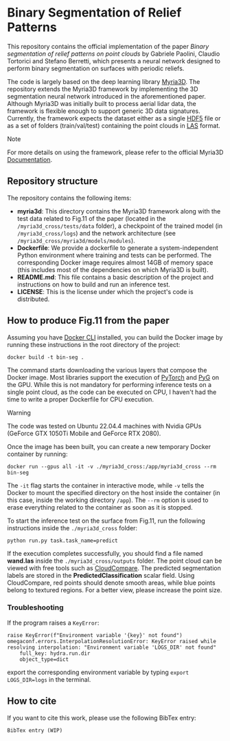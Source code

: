# Binary Segmentation of Relief Patterns
This repository contains the official implementation of the paper *Binary segmentation of relief patterns on point clouds* by Gabriele Paolini, Claudio Tortorici and Stefano Berretti, which presents a neural network designed to perform binary segmentation on surfaces with periodic reliefs. 

The code is largely based on the deep learning library [Myria3D](https://github.com/IGNF/myria3d).
The repository extends the Myria3D framework by implementing the 3D segmentation neural network introduced in the aforementioned paper.
Although Myria3D was initially built to process aerial lidar data, the framework is flexible enough to support generic 3D data signatures.
Currently, the framework expects the dataset either as a single [HDF5](https://en.wikipedia.org/wiki/Hierarchical_Data_Format) file or as a set of folders (train/val/test) containing the point clouds in [LAS](https://en.wikipedia.org/wiki/LAS_file_format) format.

> [!NOTE]
> For more details on using the framework, please refer to the official Myria3D [Documentation](https://ignf.github.io/myria3d/).

## Repository structure
The repository contains the following items:
- **myria3d**: This directory contains the Myria3D framework along with the test data related to Fig.11 of the paper (located in the ```/myria3d_cross/tests/data``` folder), a checkpoint of the trained model (in ```/myria3d_cross/logs```) and the network architecture (see ```/myria3d_cross/myria3d/models/modules```).
- **Dockerfile**: We provide a dockerfile to generate a system-independent Python environment where training and tests can be performed. The corresponding Docker image requires almost 14GB of memory space (this includes most of the dependencies on which Myria3D is built).
- **README.md**: This file contains a basic description of the project and instructions on how to build and run an inference test.
- **LICENSE**: This is the license under which the project's code is distributed.

## How to produce Fig.11 from the paper
Assuming you have [Docker CLI](https://docs.docker.com/engine/reference/commandline/cli/) installed, you can build the Docker image by running these instructions in the root directory of the project:

```
docker build -t bin-seg .
```

The command starts downloading the various layers that compose the Docker image.
Most libraries support the execution of [PyTorch](https://pytorch.org/) and [PyG](https://pytorch-geometric.readthedocs.io/en/latest/) on the GPU.
While this is not mandatory for performing inference tests on a single point cloud, as the code can be executed on CPU, I haven't had the time to write a proper Dockerfile for CPU execution.

> [!WARNING]
> The code was tested on Ubuntu 22.04.4 machines with Nvidia GPUs (GeForce GTX 1050Ti Mobile and GeForce RTX 2080).

Once the image has been built, you can create a new temporary Docker container by running:

```
docker run --gpus all -it -v ./myria3d_cross:/app/myria3d_cross --rm bin-seg
```

The ```-it``` flag starts the container in interactive mode, while ```-v``` tells the Docker to mount the specified directory on the host inside the container (in this case, inside the working directory ```/app```).
The ```--rm``` option is used to erase everything related to the container as soon as it is stopped.

To start the inference test on the surface from Fig.11, run the following instructions inside the ```./myria3d_cross``` folder:

```
python run.py task.task_name=predict
```

If the execution completes successfully, you should find a file named **wand.las** inside the ```./myria3d_cross/outputs``` folder.
The point cloud can be viewed with free tools such as [CloudCompare](https://www.cloudcompare.org/).
The predicted segmentation labels are stored in the **PredictedClassification** scalar field.
Using CloudCompare, red points should denote smooth areas, while blue points belong to textured regions.
For a better view, please increase the point size.

### Troubleshooting
If the program raises a ```KeyError```:

```
raise KeyError(f"Environment variable '{key}' not found")
omegaconf.errors.InterpolationResolutionError: KeyError raised while resolving interpolation: "Environment variable 'LOGS_DIR' not found"
    full_key: hydra.run.dir
    object_type=dict

```

export the corresponding environment variable by typing ```export LOGS_DIR=logs``` in the terminal. 

## How to cite
If you want to cite this work, please use the following BibTex entry:
```
BibTex entry (WIP)
```
